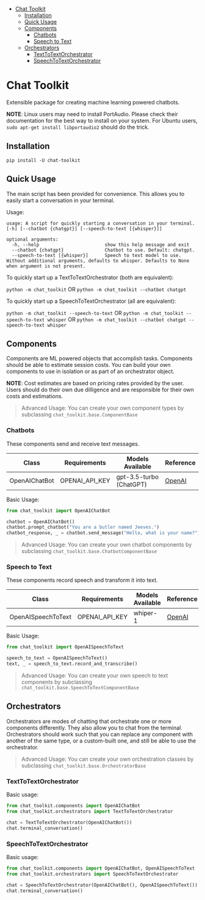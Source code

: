 <!-- TOC -->
* [Chat Toolkit](#chat-toolkit)
  * [Installation](#installation)
  * [Quick Usage](#quick-usage)
  * [Components](#components)
    * [Chatbots](#chatbots)
    * [Speech to Text](#speech-to-text)
  * [Orchestrators](#orchestrators)
    * [TextToTextOrchestrator](#texttotextorchestrator)
    * [SpeechToTextOrchestrator](#speechtotextorchestrator)
<!-- TOC -->

# Chat Toolkit

Extensible package for creating machine learning powered chatbots.

**NOTE**: Linux users may need to install PortAudio. Please check their
documentation for the best way to install on your system. For Ubuntu
users, `sudo apt-get install libportaudio2` should do the trick.

## Installation

`pip install -U chat-toolkit`

## Quick Usage

The main script has been provided for convenience. This allows you to easily
start a conversation in your terminal.

Usage:

```
usage: A script for quickly starting a conversation in your terminal. [-h] [--chatbot {chatgpt}] [--speech-to-text [{whisper}]]

optional arguments:
  -h, --help                        show this help message and exit
  --chatbot {chatgpt}               Chatbot to use. Default: chatgpt.
  --speech-to-text [{whisper}]      Speech to text model to use. Without additional arguments, defaults to whisper. Defaults to None when argument is not present.

```

To quickly start up a TextToTextOrchestrator (both are equivalent):

`python -m chat_toolkit`
OR
`python -m chat_toolkit --chatbot chatgpt`

To quickly start up a SpeechToTextOrchestrator (all are equivalent):

`python -m chat_toolkit --speech-to-text`
OR
`python -m chat_toolkit --speech-to-text whisper`
OR
`python -m chat_toolkit --chatbot chatgpt --speech-to-text whisper`

## Components

Components are ML powered objects that accomplish tasks. Components should be
able to estimate session costs. You can build your own components to use in 
isolation or as part of an orchestrator object. 

**NOTE**: Cost estimates are based on pricing rates provided by the user. Users
should do their own due dilligence and are responsible for their own costs and
estimations.

> Advanced Usage: You can create your own component types by
> subclassing `chat_toolkit.base.ComponentBase`

### Chatbots

These components send and receive text messages.

| Class         | Requirements   | Models Available        | Reference                                                                    |
|---------------|----------------|-------------------------|------------------------------------------------------------------------------|
| OpenAIChatBot | OPENAI_API_KEY | gpt-3.5-turbo (ChatGPT) | [OpenAI](https://platform.openai.com/docs/guides/chat/chat-completions-beta) |

Basic Usage:

```python
from chat_toolkit import OpenAIChatBot

chatbot = OpenAIChatBot()
chatbot.prompt_chatbot("You are a butler named Jeeves.")
chatbot_response, _ = chatbot.send_message("Hello, what is your name?")
```

> Advanced Usage: You can create your own chatbot components by
> subclassing `chat_toolkit.base.ChatbotComponentBase`

### Speech to Text

These components record speech and transform it into text.

| Class              | Requirements   | Models Available | Reference                                                                            |
|--------------------|----------------|------------------|--------------------------------------------------------------------------------------|
| OpenAISpeechToText | OPENAI_API_KEY | whiper-1         | [OpenAI](https://platform.openai.com/docs/guides/speech-to-text/speech-to-text-beta) |

Basic Usage:

```python
from chat_toolkit import OpenAISpeechToText

speech_to_text = OpenAISpeechToText()
text, _ = speech_to_text.record_and_transcribe()
```

> Advanced Usage: You can create your own speech to text components by
> subclassing `chat_toolkit.base.SpeechToTextComponentBase`

## Orchestrators

Orchestrators are modes of chatting that orchestrate one or more components
differently. They also allow you to chat from the terminal. Orchestrators 
should work such that you can replace any component with another of the 
same type, or a custom-built one, and still be able to use the orchestrator.

> Advanced Usage: You can create your own orchestration classes by
> subclassing `chat_toolkit.base.OrchestratorBase`

### TextToTextOrchestrator

Basic usage:

```python
from chat_toolkit.components import OpenAIChatBot
from chat_toolkit.orchestrators import TextToTextOrchestrator

chat = TextToTextOrchestrator(OpenAIChatBot())
chat.terminal_conversation()
```

### SpeechToTextOrchestrator

Basic usage:

```python
from chat_toolkit.components import OpenAIChatBot, OpenAISpeechToText
from chat_toolkit.orchestrators import SpeechToTextOrchestrator

chat = SpeechToTextOrchestrator(OpenAIChatBot(), OpenAISpeechToText())
chat.terminal_conversation()
```

